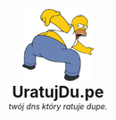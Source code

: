 <div align="center">
  <img src="https://github.com/ZorinOnTop/uratujdu.pe/blob/98ee15086d75fc19959fa1c5977137a45ba70553/img/logo.png?raw=true" alt="uratujdupe" width="128" height="128" />
  <h1 style="margin: 0;">UratujDu.pe</h1>
  <i>twój dns który ratuje dupe.</i>
</div>
